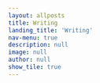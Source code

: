 ```yaml
---
layout: allposts
title: Writing
landing_title: 'Writing'
nav-menu: true
description: null
image: null
author: null
show_tile: true
---
```

